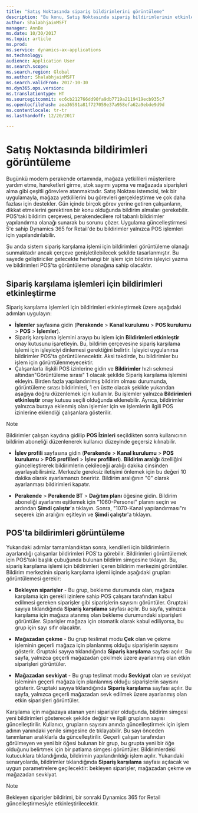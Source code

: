 ```yaml
---
title: "Satış Noktasında sipariş bildirimlerini görüntüleme"
description: "Bu konu, Satış Noktasında sipariş bildirimlerinin etkinleştirilmesini diğer işlemlere genişletilebilen bildirim çerçevesini açıklar."
author: ShalabhjainMSFT
manager: AnnBe
ms.date: 10/30/2017
ms.topic: article
ms.prod: 
ms.service: dynamics-ax-applications
ms.technology: 
audience: Application User
ms.search.scope: 
ms.search.region: Global
ms.author: ShalabhjainMSFT
ms.search.validFrom: 2017-10-30
ms.dyn365.ops.version: 
ms.translationtype: HT
ms.sourcegitcommit: ec6cb212766dd90fa9db7719a2119419ecb935c7
ms.openlocfilehash: aea36591a81f727059e37a958efa62a9ebde9d9d
ms.contentlocale: tr-tr
ms.lasthandoff: 12/20/2017

---
```


# <a name="display-notifications-in-point-of-sale"></a>Satış Noktasında bildirimleri görüntüleme

Bugünkü modern perakende ortamında, mağaza yetkilileri müşterilere yardım etme, hareketleri girme, stok sayımı yapma ve mağazada siparişleri alma gibi çeşitli görevlere atanmaktadır. Satış Noktası istemcisi, tek bir uygulamayla, mağaza yetkililerini bu görevleri gerçekleştirme ve çok daha fazlası için destekler. Gün içinde birçok görev yerine getiren çalışanların, dikkat etmelerini gerektiren bir konu olduğunda bildirim almaları gerekebilir. POS'taki bildirim çerçevesi, perakendecilere rol tabanlı bildirimler yapılandırma olanağı sunarak bu sorunu çözer. Uygulama güncelleştirmesi 5'e sahip Dynamics 365 for Retail'de bu bildirimler yalnızca POS işlemleri için yapılandırılabilir.

Şu anda sistem sipariş karşılama işlemi için bildirimleri görüntüleme olanağı sunmaktadır ancak çerçeve genişletilebilecek şekilde tasarlanmıştır. Bu sayede geliştiriciler gelecekte herhangi bir işlem için bildirim işleyici yazma ve bildirimleri POS'ta görüntüleme olanağına sahip olacaktır.  

## <a name="enable-notifications-for-order-fulfillment-operations"></a>Sipariş karşılama işlemleri için bildirimleri etkinleştirme

Sipariş karşılama işlemleri için bildirimleri etkinleştirmek üzere aşağıdaki adımları uygulayın:

 - **İşlemler** sayfasına gidin (**Perakende** > **Kanal kurulumu** > **POS kurulumu** > **POS** > **İşlemler**).
 - Sipariş karşılama işlemini arayıp bu işlem için **Bildirimleri etkinleştir** onay kutusunu işaretleyin. Bu, bildirim çerçevesine sipariş karşılama işlemi için işleyiciyi dinlemesi gerektiğini belirtir. İşleyici uygulanırsa bildirimler POS'ta görüntülenecektir. Aksi takdirde, bu bildirimler bu işlem için görüntülenmeyecektir.
- Çalışanlarla ilişkili POS izinlerine gidin ve **Bildirimler** hızlı sekmesi altından"Görüntüleme sırası" 1 olacak şekilde Sipariş karşılama işlemini ekleyin. Birden fazla yapılandırılmış bildirim olması durumunda, görüntüleme sırası bildirimleri, 1 en üstte olacak şekilde yukarıdan aşağıya doğru düzenlemek için kullanılır. Bu işlemler yalnızca **Bildirimleri etkinleştir** onay kutusu seçili olduğunda eklenebilir. Ayrıca, bildirimler yalnızca buraya eklenmiş olan işlemler için ve işlemlerin ilgili POS izinlerine eklendiği çalışanlara gösterilir. 

> [!NOTE]
> Bildirimler çalışan kaydına gidilip **POS İzinleri** seçildikten sonra kullanıcının bildirim aboneliği düzenlenerek kullanıcı düzeyinde geçersiz kılınabilir.

 - **İşlev profili** sayfasına gidin (**Perakende** > **Kanal kurulumu** > **POS kurulumu** > **POS profilleri** > **İşlev profilleri**). **Bildirim aralığı** özelliğini güncelleştirerek bildirimlerin çekileceği aralığı dakika cinsinden ayarlayabilirsiniz. Merkezle gereksiz iletişimi önlemek için bu değeri 10 dakika olarak ayarlamanızı öneririz. Bildirim aralığının "0" olarak ayarlanması bildirimleri kapatır.  

 - **Perakende** > **Perakende BT** > **Dağıtım planı** öğesine gidin. Bildirim aboneliği ayarlarını eşitlemek için "1060-Personel" planını seçin ve ardından **Şimdi çalıştır**'a tıklayın. Sonra, "1070-Kanal yapılandırması"nı seçerek izin aralığını eşitleyin ve **Şimdi çalıştır**'a tıklayın. 

## <a name="view-notifications-in-pos"></a>POS'ta bildirimleri görüntüleme

Yukarıdaki adımlar tamamlandıktan sonra, kendileri için bildirimlerin ayarlandığı çalışanlar bildirimleri POS'ta görebilir. Bildirimleri görüntülemek için POS'taki başlık çubuğunda bulunan bildirim simgesine tıklayın. Bu, sipariş karşılama işlemi için bildirimleri içeren bildirim merkezini görüntüler. Bildirim merkezinin sipariş karşılama işlemi içinde aşağıdaki grupları görüntülemesi gerekir: 

- **Bekleyen siparişler** - Bu grup, bekleme durumunda olan, mağaza karşılama için gerekli izinlere sahip POS çalışanı tarafından kabul edilmesi gereken siparişler gibi siparişlerin sayısını görüntüler. Gruptaki sayıya tıklandığında **Sipariş karşılama** sayfası açılır. Bu sayfa, yalnızca karşılama için mağaza atanmış olan bekleme durumundaki siparişleri görüntüler. Siparişler mağaza için otomatik olarak kabul ediliyorsa, bu grup için sayı sıfır olacaktır.

- **Mağazadan çekme** - Bu grup teslimat modu **Çek** olan ve çekme işleminin geçerli mağaza için planlanmış olduğu siparişlerin sayısını gösterir. Gruptaki sayıya tıklandığında **Sipariş karşılama** sayfası açılır. Bu sayfa, yalnızca geçerli mağazadan çekilmek üzere ayarlanmış olan etkin siparişleri görüntüler.

- **Mağazadan sevkiyat** - Bu grup teslimat modu **Sevkiyat** olan ve sevkiyat işleminin geçerli mağaza için planlanmış olduğu siparişlerin sayısını gösterir. Gruptaki sayıya tıklandığında **Sipariş karşılama** sayfası açılır. Bu sayfa, yalnızca geçerli mağazadan sevk edilmek üzere ayarlanmış olan etkin siparişleri görüntüler.

Karşılama için mağazaya atanan yeni siparişler olduğunda, bildirim simgesi yeni bildirimleri gösterecek şekilde değişir ve ilgili grupların sayısı güncelleştirilir. Kullanıcı, grupların sayısını anında güncelleştirmek için işlem adının yanındaki yenile simgesine de tıklayabilir. Bu sayı önceden tanımlanan aralıklarla da güncelleştirilir. Geçerli çalışan tarafından görülmeyen ve yeni bir öğesi bulunan bir grup, bu grupta yeni bir öğe olduğunu belirtmek için bir patlama simgesi görüntüler. Bildirimlerdeki kutucuklara tıklandığında, bildirimin yapılandırıldığı işlem açılır. Yukarıdaki senaryolarda, bildirimler tıklandığında **Sipariş karşılama** sayfası açılacak ve uygun parametrelere geçilecektir: bekleyen siparişler, mağazadan çekme ve mağazadan sevkiyat. 

> [!NOTE]
> Bekleyen siparişler bildirimi, bir sonraki Dynamics 365 for Retail güncelleştirmesiyle etkinleştirilecektir. 


